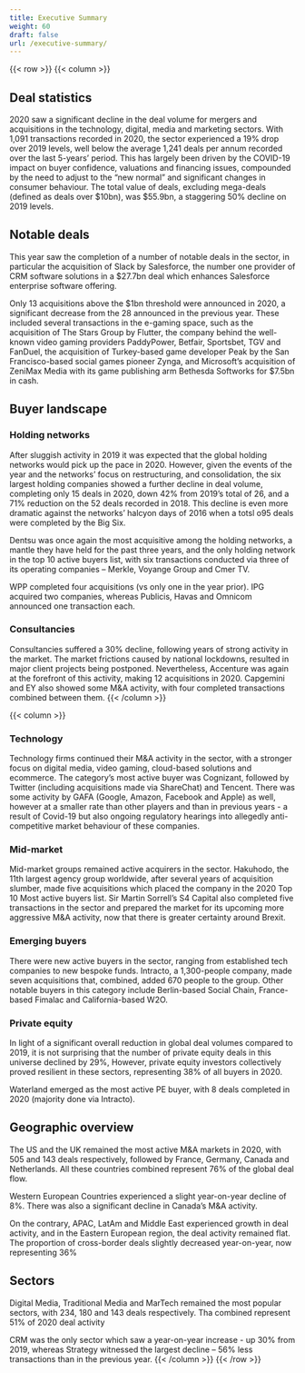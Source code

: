 ```yaml
---
title: Executive Summary
weight: 60
draft: false
url: /executive-summary/
---
```


{{< row >}}
{{< column >}}

## Deal statistics

2020 saw a significant decline in the deal volume for mergers and acquisitions in the technology, digital, media and marketing sectors. With 1,091 transactions recorded in 2020, the sector experienced a 19% drop over 2019 levels, well below the average 1,241 deals per annum recorded over the last 5-years’ period. This has largely been driven by the COVID-19 impact on buyer confidence, valuations and financing issues, compounded by the need to adjust to the “new normal” and significant changes in consumer behaviour. The total value of deals, excluding mega-deals (defined as deals over $10bn), was $55.9bn, a staggering 50% decline on 2019 levels.

## Notable deals

This year saw the completion of a number of notable deals in the sector, in particular the acquisition of Slack by Salesforce, the number one provider of CRM software solutions in a $27.7bn deal which enhances Salesforce enterprise software offering.

Only 13 acquisitions above the $1bn threshold were announced in 2020, a significant decrease from the 28 announced in the previous year. These included several transactions in the e-gaming space, such as the acquisition of The Stars Group by Flutter, the company behind the well-known video gaming providers PaddyPower, Betfair, Sportsbet, TGV and FanDuel, the acquisition of Turkey-based game developer Peak by the San Francisco-based social games pioneer Zynga, and Microsoft’s acquisition of ZeniMax Media with its game publishing arm Bethesda Softworks for $7.5bn in cash.

## Buyer landscape

### Holding networks

After sluggish activity in 2019 it was expected that the global holding networks would pick up the pace in 2020. However, given the events of the year and the networks’ focus on restructuring, and consolidation, the six largest holding companies showed a further decline in deal volume, completing only 15 deals in 2020, down 42% from 2019’s total of 26, and a 71% reduction on the 52 deals recorded in 2018. This decline is even more dramatic against the networks’ halcyon days of 2016 when a totsl o95 deals were completed by the Big Six.

Dentsu was once again the most acquisitive among the holding networks, a mantle they have held for the past three years, and the only holding network in the top 10 active buyers list, with six transactions conducted via three of its operating companies – Merkle, Voyange Group and Cmer TV.

WPP completed four acquisitions (vs only one in the year prior). IPG acquired two companies, whereas Publicis, Havas and Omnicom announced one transaction each.

### Consultancies

Consultancies suffered a 30% decline, following years of strong activity in the market. The market frictions caused by national lockdowns, resulted in major client projects being postponed. Nevertheless, Accenture was again at the forefront of this activity, making 12 acquisitions in 2020. Capgemini and EY also showed some M&A activity, with four completed transactions combined between them.
{{< /column >}}

{{< column >}}

### Technology

Technology firms continued their M&A activity in the sector, with a stronger focus on digital media, video gaming, cloud-based solutions and ecommerce. The category’s most active buyer was Cognizant, followed by Twitter (including acquisitions made via ShareChat)  and Tencent. There was some activity by GAFA (Google, Amazon, Facebook and Apple) as well, however at a smaller rate than other players and than in previous years - a result of Covid-19 but also ongoing regulatory hearings into allegedly anti-competitive market behaviour of these companies.

### Mid-market

Mid-market groups remained active acquirers in the sector. Hakuhodo, the 11th largest agency group worldwide, after several years of acquisition slumber, made five acquisitions which placed the company in the 2020 Top 10 Most active buyers list. Sir Martin Sorrell’s S4 Capital also completed five transactions in the sector and prepared the market for its upcoming more aggressive M&A activity, now that there is greater certainty around Brexit.

### Emerging buyers

There were new active buyers in the sector, ranging from established tech companies to new bespoke funds. Intracto, a 1,300-people company, made seven acquisitions that, combined, added 670 people to the group. Other notable buyers in this category include Berlin-based Social Chain, France-based Fimalac and California-based W2O.

### Private equity

In light of a significant overall reduction in global deal volumes compared to 2019, it is not surprising that the number of private equity deals in this universe declined by 29%, However, private equity investors collectively proved resilient in these sectors, representing 38% of all buyers in 2020.

Waterland emerged as the most active PE buyer, with 8 deals completed in 2020 (majority done via Intracto).

## Geographic overview

The US and the UK remained the most active M&A markets in 2020, with 505 and 143 deals respectively, followed by France, Germany, Canada and Netherlands. All these countries combined represent 76% of the global deal flow.

Western European Countries experienced a slight year-on-year decline of 8%. There was also a significant decline in Canada’s M&A activity.

On the contrary, APAC, LatAm and Middle East experienced growth in deal activity, and in the Eastern European region, the deal activity remained flat. The proportion of cross-border deals slightly decreased year-on-year, now representing 36%

## Sectors

Digital Media, Traditional Media and MarTech remained the most popular sectors, with 234, 180 and 143 deals respectively. Tha combined represent 51% of 2020 deal activity

CRM was the only sector which saw a year-on-year increase - up 30% from 2019, whereas Strategy witnessed the largest decline – 56% less transactions than in the previous year.
{{< /column >}}
{{< /row >}}

